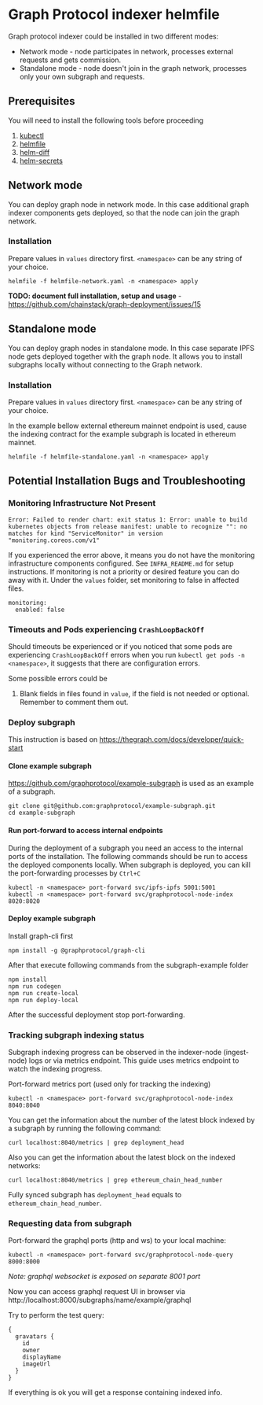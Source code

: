 # Graph Protocol indexer helmfile
Graph protocol indexer could be installed in two different modes:
* Network mode - node participates in network, processes external requests and gets commission.
* Standalone mode - node doesn't join in the graph network, processes only your own subgraph and requests.

## Prerequisites
You will need to install the following tools before proceeding
1. [kubectl](https://kubernetes.io/docs/tasks/tools/) 
2. [helmfile](https://github.com/roboll/helmfile)
3. [helm-diff](https://github.com/databus23/helm-diff)
4. [helm-secrets](https://github.com/jkroepke/helm-secrets)

## Network mode
You can deploy graph node in network mode. In this case additional graph indexer components gets deployed, so that the node can join the graph network.

### Installation
Prepare values in `values` directory first. `<namespace>` can be any string of your choice.
```
helmfile -f helmfile-network.yaml -n <namespace> apply
```

**TODO: document full installation, setup and usage** - https://github.com/chainstack/graph-deployment/issues/15

## Standalone mode
You can deploy graph nodes in standalone mode. In this case separate IPFS node gets deployed together with the graph node. It allows you to install subgraphs locally without connecting to the Graph network.

### Installation
Prepare values in `values` directory first. `<namespace>` can be any string of your choice.

In the example bellow external ethereum mainnet endpoint is used, cause the indexing contract for the example subgraph is located in ethereum mainnet.

```
helmfile -f helmfile-standalone.yaml -n <namespace> apply
```

## Potential Installation Bugs and Troubleshooting

### Monitoring Infrastructure Not Present
```
Error: Failed to render chart: exit status 1: Error: unable to build kubernetes objects from release manifest: unable to recognize "": no matches for kind "ServiceMonitor" in version "monitoring.coreos.com/v1"
```

If you experienced the error above, it means you do not have the monitoring infrastructure components configured.
See `INFRA_README.md` for setup instructions.
If monitoring is not a priority or desired feature you can do away with it. Under the `values` folder, set monitoring to false in affected files.
```
monitoring:
  enabled: false
```

### Timeouts and Pods experiencing `CrashLoopBackOff`
Should timeouts be experienced or if you noticed that some pods are experiencing `CrashLoopBackOff` errors when you run `kubectl get pods -n <namespace>`,
it suggests that there are configuration errors.

Some possible errors could be
1. Blank fields in files found in `value`, if the field is not needed or optional. Remember to comment them out.


### Deploy subgraph
This instruction is based on https://thegraph.com/docs/developer/quick-start

#### Clone example subgraph
https://github.com/graphprotocol/example-subgraph is used as an example of a subgraph.
```
git clone git@github.com:graphprotocol/example-subgraph.git
cd example-subgraph
```

#### Run port-forward to access internal endpoints
During the deployment of a subgraph you need an access to the internal ports of the installation.
The following commands should be run to access the deployed components locally.
When subgraph is deployed, you can kill the port-forwarding processes by `Ctrl+C`
```
kubectl -n <namespace> port-forward svc/ipfs-ipfs 5001:5001
kubectl -n <namespace> port-forward svc/graphprotocol-node-index 8020:8020
```

#### Deploy example subgraph
Install graph-cli first
```
npm install -g @graphprotocol/graph-cli
```

After that execute following commands from the subgraph-example folder
```
npm install
npm run codegen
npm run create-local
npm run deploy-local
```

After the successful deployment stop port-forwarding.

### Tracking subgraph indexing status
Subgraph indexing progress can be observed in the indexer-node (ingest-node) logs or via metrics endpoint.
This guide uses metrics endpoint to watch the indexing progress.

Port-forward metrics port (used only for tracking the indexing)
```
kubectl -n <namespace> port-forward svc/graphprotocol-node-index 8040:8040
```

You can get the information about the number of the latest block indexed by a subgraph by running the following command:
```
curl localhost:8040/metrics | grep deployment_head
```

Also you can get the information about the latest block on the indexed networks:
```
curl localhost:8040/metrics | grep ethereum_chain_head_number
```

Fully synced subgraph has `deployment_head` equals to `ethereum_chain_head_number`.

### Requesting data from subgraph
Port-forward the graphql ports (http and ws) to your local machine:
```
kubectl -n <namespace> port-forward svc/graphprotocol-node-query 8000:8000
```

*Note: graphql websocket is exposed on separate 8001 port*

Now you can access graphql request UI in browser via http://localhost:8000/subgraphs/name/example/graphql

Try to perform the test query:
```
{
  gravatars {
    id
    owner
    displayName
    imageUrl
  }
}
```

If everything is ok you will get a response containing indexed info.
